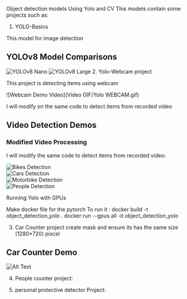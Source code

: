Object detection models Using Yolo and CV
This models contain some projects such as:

1. YOLO-Basics 

This model for image detection 
## YOLOv8 Model Comparisons

![YOLOv8 Nano](images/yolo_v8n.png)
![YOLOv8 Large](images/yolo_v8l.png)
2. Yolo-Webcam project

This project is detecting items using webcam

![Webcam Demo Video](Video GIF/Yolo WEBCAM.gif)

I will modify on the same code to detect items from recorded video 
## Video Detection Demos

### Modified Video Processing
I will modify the same code to detect items from recorded video:

![Bikes Detection](Video%20GIF/Yolo%20bikes%20video%20detection.gif)  
![Cars Detection](Video%20GIF/Yolo%20cars%20video%20detection.gif)  
![Motorbike Detection](Video%20GIF/Yolo%20motorbike%20detection.gif)  
![People Detection](Video%20GIF/Yolo%20people%20video%20detection.gif)  


Running Yolo with GPUs

Make docker file for the pytorch 
To run it :
docker build -t object_detection_yolo .
docker run --gpus all -it object_detection_yolo

3. Car Counter project
create mask and ensure its has the same size (1280*720) pixcel
## Car Counter Demo  
![Alt Text](Video%20GIF/CarCounter.gif)

4. People counter project:

5. personal protective detector Project:


